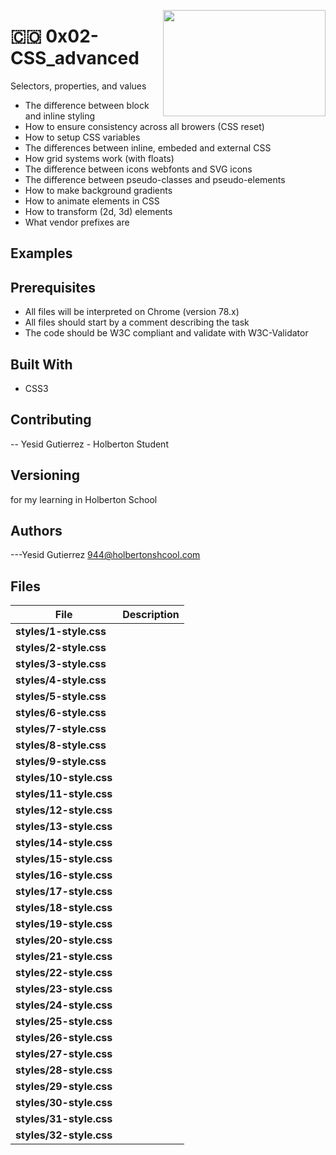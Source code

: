 <p>
<img width="260" height="170" src="https://davidjohncoleman.com/wp-djc/wp-content/uploads/2017/06/HBTN-Borderless-CMYK-Logo-Vertical-Color-Black@1200ppi-300x236.png" align="right" >
</p>





# :colombia: 0x02-CSS_advanced                                                              
Selectors, properties, and values
- The difference between block and inline styling
- How to ensure consistency across all browers (CSS reset)
- How to setup CSS variables
- The differences between inline, embeded and external CSS
- How grid systems work (with floats)
- The difference between icons webfonts and SVG icons
- The difference between pseudo-classes and pseudo-elements
- How to make background gradients
- How to animate elements in CSS
- How to transform (2d, 3d) elements
- What vendor prefixes are
## Examples
## Prerequisites
- All files will be interpreted on Chrome (version 78.x)
- All files should start by a comment describing the task
- The code should be W3C compliant and validate with W3C-Validator
## Built With
- CSS3
## Contributing
-- Yesid Gutierrez - Holberton Student                                          
## Versioning
for my learning in Holberton School
## Authors
---Yesid Gutierrez  944@holbertonshcool.com                                    
                                                                               
## Files

|             File               |             Description                  |
|--------------------------------| ---------------------------------------- |
|**styles/1-style.css**|   |
|**styles/2-style.css**|   |
|**styles/3-style.css**|   |
|**styles/4-style.css**|   |
|**styles/5-style.css**|   |
|**styles/6-style.css**|   |
|**styles/7-style.css**|   |
|**styles/8-style.css**|   |
|**styles/9-style.css**|   |
|**styles/10-style.css**|   |
|**styles/11-style.css**|   |
|**styles/12-style.css**|   |
|**styles/13-style.css**|   |
|**styles/14-style.css**|   |
|**styles/15-style.css**|   |
|**styles/16-style.css**|   |
|**styles/17-style.css**|   |
|**styles/18-style.css**|   |
|**styles/19-style.css**|   |
|**styles/20-style.css**|   |
|**styles/21-style.css**|   |
|**styles/22-style.css**|   |
|**styles/23-style.css**|   |
|**styles/24-style.css**|   |
|**styles/25-style.css**|   |
|**styles/26-style.css**|   |
|**styles/27-style.css**|   |
|**styles/28-style.css**|   |
|**styles/29-style.css**|   |
|**styles/30-style.css**|   |
|**styles/31-style.css**|   |
|**styles/32-style.css**|   |